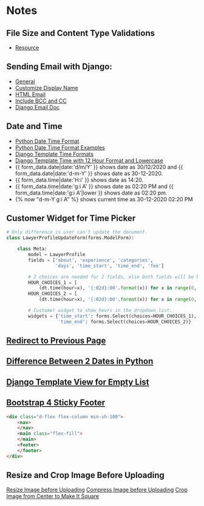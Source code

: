 # Notes

## File Size and Content Type Validations
- [Resource](https://stackoverflow.com/questions/2472422/django-file-upload-size-limit)

## Sending Email with Django:
- [General](https://data-flair.training/blogs/django-send-email/)
- [Customize Display Name](https://stackoverflow.com/questions/2111452/giving-email-account-a-name-when-sending-emails-with-django-through-google-apps)
- [HTML Email](https://stackoverflow.com/questions/3005080/how-to-send-html-email-with-django-with-dynamic-content-in-it)
- [Include BCC and CC](https://stackoverflow.com/questions/17064497/send-email-to-bcc-and-cc-in-django)
- [Django Email Doc](https://docs.djangoproject.com/en/1.10/topics/email/)

## Date and Time
- [Python Date Time Format](https://www.programiz.com/python-programming/datetime/strptime)
- [Python Date Time Format Examples](https://stackoverflow.com/questions/34639280/how-to-display-django-time-in-12-hour-time-instead-of-military-24)
- [Django Template Time Formats](https://docs.djangoproject.com/en/dev/ref/templates/builtins/?from=olddocs#now)
- [Django Template Time with 12 Hour Format and Lowercase](https://stackoverflow.com/questions/12218620/in-django-how-to-display-times-with-lowercase-am-pm-in-templates)
- {{ form_data.date|date:'d/m/Y' }} shows date as 30/12/2020 and {{ form_data.date|date:'d-m-Y' }} shows date as 30-12-2020.
- {{ form_data.time|date:'H:i' }} shows date as 14:20.
- {{ form_data.time|date:'g:i A' }} shows date as 02:20 PM and {{ form_data.time|date:'g:i A'|lower }} shows date as 02:20 pm.
- {% now "d-m-Y g:i A" %} shows current time as 30-12-2020 02:20 PM

## Customer Widget for Time Picker
```python
# Only difference is user can't update the document.
class LawyerProfileUpdateForm(forms.ModelForm):

    class Meta:
        model = LawyerProfile
        fields = ['about', 'experience', 'categories',
                  'days', 'time_start', 'time_end', 'fee']

        # 2 choices are needed for 2 fields, else both fields will be blank.
        HOUR_CHOICES_1 = [
            (dt.time(hour=x), '{:02d}:00'.format(x)) for x in range(0, 24)]
        HOUR_CHOICES_2 = [
            (dt.time(hour=x), '{:02d}:00'.format(x)) for x in range(0, 24)]

        # Customer widget to show hours in the dropdown list.
        widgets = {'time_start': forms.Select(choices=HOUR_CHOICES_1),
                   'time_end': forms.Select(choices=HOUR_CHOICES_2)}
```

## [Redirect to Previous Page](https://stackoverflow.com/questions/35796195/how-to-redirect-to-previous-page-in-django-after-post-request/35796330)

## [Difference Between 2 Dates in Python](https://stackoverflow.com/questions/8419564/difference-between-two-dates-in-python)

## [Django Template View for Empty List](https://stackoverflow.com/questions/902034/how-can-i-check-the-size-of-a-collection-within-a-django-template)

## [Bootstrap 4 Sticky Footer](https://stackoverflow.com/questions/46722697/bootstrap-4-sticky-footer-not-sticking)

```html
<div class="d-flex flex-column min-vh-100">
    <nav>
    </nav>
    <main class="flex-fill">
    </main>
    <footer>
    </footer>
</div>
```

## Resize and Crop Image Before Uploading
[Resize Image before Uploading](https://stackoverflow.com/questions/52183975/how-to-compress-the-image-before-uploading-to-s3-in-django)
[Compress Image before Uploading](https://dev.to/gajesh/compress-images-in-django-3la8)
[Crop Image from Center to Make It Square](https://stackoverflow.com/questions/54545621/how-to-resize-and-crop-an-image-into-a-square-in-django)
